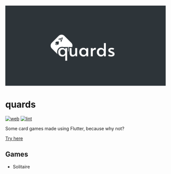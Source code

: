 ![banner](assets/banner.png)

# quards

[![web](https://github.com/jeffsieu/quards/actions/workflows/web.yml/badge.svg)](https://github.com/jeffsieu/quards/actions/workflows/web.yml)
[![lint](https://github.com/jeffsieu/quards/actions/workflows/lint.yml/badge.svg)](https://github.com/jeffsieu/quards/actions/workflows/lint.yml)

Some card games made using Flutter, because why not?

[Try here](https://jeffsieu.github.io/quards/)

## Games

- Solitaire